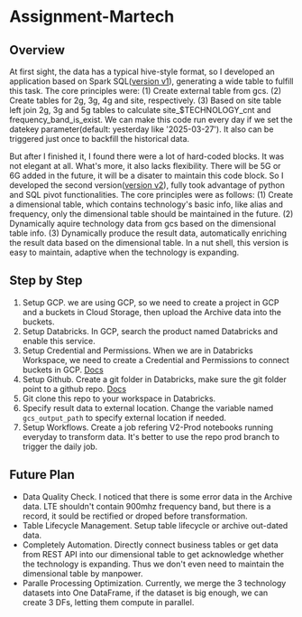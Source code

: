 # Assignment-Martech

## Overview
At first sight, the data has a typical hive-style format, so I developed an application based on Spark SQL([version v1](https://github.com/yangning1123/Assignment-Martech/blob/main/Martech-Assignment-V1-Prod.ipynb)), generating a wide table to fulfill this task. The core principles were: (1) Create external table from gcs. (2) Create tables for 2g, 3g, 4g and site, respectively. (3) Based on site table left join 2g, 3g and 5g tables to calculate site_$TECHNOLOGY_cnt and frequency_band_is_exist. We can make this code run every day if we set the datekey parameter(default: yesterday like '2025-03-27'). It also can be triggered just once to backfill the historical data.

But after I finished it, I found there were a lot of hard-coded blocks. It was not elegant at all. What's more, it also lacks flexibility. There will be 5G or 6G added in the future, it will be a disater to maintain this code block. 
So I developed the second version([version v2](https://github.com/yangning1123/Assignment-Martech/blob/main/Martech-Assignment-V2-Prod.ipynb)), fully took advantage of python and SQL pivot functionalities. The core principles were as follows: 
(1) Create a dimensional table, which contains technology's basic info, like alias and frequency, only the dimensional table should be maintained in the future. (2) Dynamically aquire technology data from gcs based on the dimensional table info. (3) Dynamically produce the result data, automatically enriching the result data based on the dimensional table. In a nut shell, this version is easy to maintain, adaptive when the technology is expanding.


## Step by Step
1. Setup GCP. we are using GCP, so we need to create a project in GCP and a buckets in Cloud Storage, then upload the Archive data into the buckets.
2. Setup Databricks. In GCP, search the product named Databricks and enable this service.
3. Setup Credential and Permissions. When we are in Databricks Workspace, we need to create a Credential and Permissions to connect buckets in GCP. [Docs](https://docs.databricks.com/gcp/en/connect/unity-catalog/cloud-storage/storage-credentials)
4. Setup Github. Create a git folder in Databricks, make sure the git folder point to a github repo. [Docs](https://docs.databricks.com/gcp/en/repos/)
5. Git clone this repo to your workspace in Databricks.
6. Specify result data to external location. Change the variable named `gcs_output_path` to specify external location if needed.
7. Setup Workflows. Create a job refering V2-Prod notebooks running everyday to transform data. It's better to use the repo prod branch to trigger the daily job. 


## Future Plan
+ Data Quality Check. I noticed that there is some error data in the Archive data. LTE shouldn't contain 900mhz frequency band, but there is a record, it sould be rectified or droped before transformation.
+ Table Lifecycle Management. Setup table lifecycle or archive out-dated data.
+ Completely Automation. Directly connect business tables or get data from REST API into our dimensional table to get acknowledge whether the technology is expanding. Thus we don't even need to maintain the dimensional table by manpower.
+ Paralle Processing Optimization. Currently, we merge the 3 technology datasets into One DataFrame, if the dataset is big enough, we can create 3 DFs, letting them compute in parallel.
